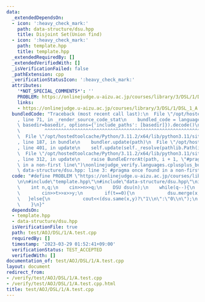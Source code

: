 ```yaml
---
data:
  _extendedDependsOn:
  - icon: ':heavy_check_mark:'
    path: data-structure/dsu.hpp
    title: Disjoint Set(Union find)
  - icon: ':heavy_check_mark:'
    path: template.hpp
    title: template.hpp
  _extendedRequiredBy: []
  _extendedVerifiedWith: []
  _isVerificationFailed: false
  _pathExtension: cpp
  _verificationStatusIcon: ':heavy_check_mark:'
  attributes:
    '*NOT_SPECIAL_COMMENTS*': ''
    PROBLEM: https://onlinejudge.u-aizu.ac.jp/courses/library/3/DSL/1/DSL_1_A
    links:
    - https://onlinejudge.u-aizu.ac.jp/courses/library/3/DSL/1/DSL_1_A
  bundledCode: "Traceback (most recent call last):\n  File \"/opt/hostedtoolcache/Python/3.11.2/x64/lib/python3.11/site-packages/onlinejudge_verify/documentation/build.py\"\
    , line 71, in _render_source_code_stat\n    bundled_code = language.bundle(stat.path,\
    \ basedir=basedir, options={'include_paths': [basedir]}).decode()\n          \
    \         ^^^^^^^^^^^^^^^^^^^^^^^^^^^^^^^^^^^^^^^^^^^^^^^^^^^^^^^^^^^^^^^^^^^^^^^^^^^^^^^^^\n\
    \  File \"/opt/hostedtoolcache/Python/3.11.2/x64/lib/python3.11/site-packages/onlinejudge_verify/languages/cplusplus.py\"\
    , line 187, in bundle\n    bundler.update(path)\n  File \"/opt/hostedtoolcache/Python/3.11.2/x64/lib/python3.11/site-packages/onlinejudge_verify/languages/cplusplus_bundle.py\"\
    , line 401, in update\n    self.update(self._resolve(pathlib.Path(included), included_from=path))\n\
    \  File \"/opt/hostedtoolcache/Python/3.11.2/x64/lib/python3.11/site-packages/onlinejudge_verify/languages/cplusplus_bundle.py\"\
    , line 312, in update\n    raise BundleErrorAt(path, i + 1, \"#pragma once found\
    \ in a non-first line\")\nonlinejudge_verify.languages.cplusplus_bundle.BundleErrorAt:\
    \ data-structure/dsu.hpp: line 3: #pragma once found in a non-first line\n"
  code: "#define PROBLEM \"https://onlinejudge.u-aizu.ac.jp/courses/library/3/DSL/1/DSL_1_A\"\
    \n\n#include\"template.hpp\"\n#include\"data-structure/dsu.hpp\"\nint main(){\n\
    \    int n,q;\n    cin>>n>>q;\n    DSU dsu(n);\n    while(q--){\n        int t,x,y;\n\
    \        cin>>t>>x>>y;\n        if(t==0){\n            dsu.merge(x,y);\n     \
    \   }else{\n            cout<<(dsu.same(x,y)?\"1\\n\":\"0\\n\");\n        }\n\
    \    }\n}"
  dependsOn:
  - template.hpp
  - data-structure/dsu.hpp
  isVerificationFile: true
  path: test/AOJ/DSL/1/A.test.cpp
  requiredBy: []
  timestamp: '2023-03-29 01:52:41+09:00'
  verificationStatus: TEST_ACCEPTED
  verifiedWith: []
documentation_of: test/AOJ/DSL/1/A.test.cpp
layout: document
redirect_from:
- /verify/test/AOJ/DSL/1/A.test.cpp
- /verify/test/AOJ/DSL/1/A.test.cpp.html
title: test/AOJ/DSL/1/A.test.cpp
---
```

